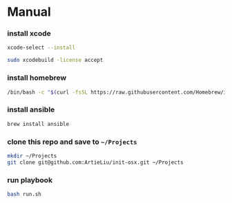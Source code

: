 # Manual

### install xcode
```bash
xcode-select --install
```

```bash
sudo xcodebuild -license accept
```

### install homebrew
```bash
/bin/bash -c "$(curl -fsSL https://raw.githubusercontent.com/Homebrew/install/HEAD/install.sh)"
```

### install ansible
```bash
brew install ansible
```

### clone this repo and save to `~/Projects`
```bash
mkdir ~/Projects
git clone git@github.com:ArtieLiu/init-osx.git ~/Projects
```

### run playbook
```bash
bash run.sh
```

